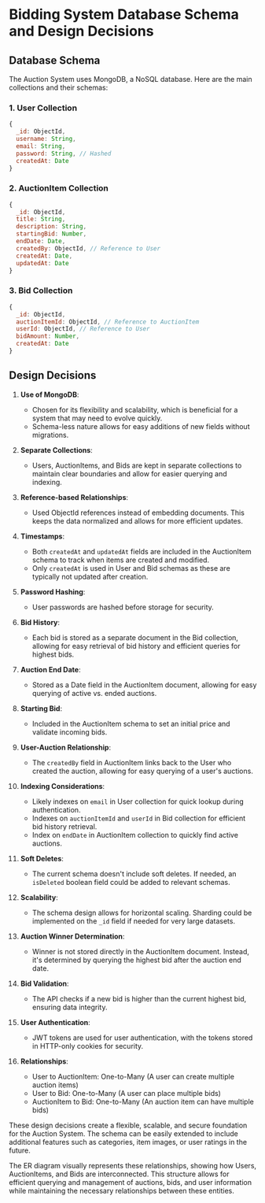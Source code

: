 # Bidding System Database Schema and Design Decisions

## Database Schema

The Auction System uses MongoDB, a NoSQL database. Here are the main collections and their schemas:

### 1. User Collection

```javascript
{
  _id: ObjectId,
  username: String,
  email: String,
  password: String, // Hashed
  createdAt: Date
}
```

### 2. AuctionItem Collection

```javascript
{
  _id: ObjectId,
  title: String,
  description: String,
  startingBid: Number,
  endDate: Date,
  createdBy: ObjectId, // Reference to User
  createdAt: Date,
  updatedAt: Date
}
```

### 3. Bid Collection

```javascript
{
  _id: ObjectId,
  auctionItemId: ObjectId, // Reference to AuctionItem
  userId: ObjectId, // Reference to User
  bidAmount: Number,
  createdAt: Date
}
```

## Design Decisions

1. **Use of MongoDB**:

   - Chosen for its flexibility and scalability, which is beneficial for a system that may need to evolve quickly.
   - Schema-less nature allows for easy additions of new fields without migrations.

2. **Separate Collections**:

   - Users, AuctionItems, and Bids are kept in separate collections to maintain clear boundaries and allow for easier querying and indexing.

3. **Reference-based Relationships**:

   - Used ObjectId references instead of embedding documents. This keeps the data normalized and allows for more efficient updates.

4. **Timestamps**:

   - Both `createdAt` and `updatedAt` fields are included in the AuctionItem schema to track when items are created and modified.
   - Only `createdAt` is used in User and Bid schemas as these are typically not updated after creation.

5. **Password Hashing**:

   - User passwords are hashed before storage for security.

6. **Bid History**:

   - Each bid is stored as a separate document in the Bid collection, allowing for easy retrieval of bid history and efficient queries for highest bids.

7. **Auction End Date**:

   - Stored as a Date field in the AuctionItem document, allowing for easy querying of active vs. ended auctions.

8. **Starting Bid**:

   - Included in the AuctionItem schema to set an initial price and validate incoming bids.

9. **User-Auction Relationship**:

   - The `createdBy` field in AuctionItem links back to the User who created the auction, allowing for easy querying of a user's auctions.

10. **Indexing Considerations**:

    - Likely indexes on `email` in User collection for quick lookup during authentication.
    - Indexes on `auctionItemId` and `userId` in Bid collection for efficient bid history retrieval.
    - Index on `endDate` in AuctionItem collection to quickly find active auctions.

11. **Soft Deletes**:

    - The current schema doesn't include soft deletes. If needed, an `isDeleted` boolean field could be added to relevant schemas.

12. **Scalability**:

    - The schema design allows for horizontal scaling. Sharding could be implemented on the `_id` field if needed for very large datasets.

13. **Auction Winner Determination**:

    - Winner is not stored directly in the AuctionItem document. Instead, it's determined by querying the highest bid after the auction end date.

14. **Bid Validation**:

    - The API checks if a new bid is higher than the current highest bid, ensuring data integrity.

15. **User Authentication**:

    - JWT tokens are used for user authentication, with the tokens stored in HTTP-only cookies for security.

16. **Relationships**:
    - User to AuctionItem: One-to-Many (A user can create multiple auction items)
    - User to Bid: One-to-Many (A user can place multiple bids)
    - AuctionItem to Bid: One-to-Many (An auction item can have multiple bids)

These design decisions create a flexible, scalable, and secure foundation for the Auction System. The schema can be easily extended to include additional features such as categories, item images, or user ratings in the future.

The ER diagram visually represents these relationships, showing how Users, AuctionItems, and Bids are interconnected. This structure allows for efficient querying and management of auctions, bids, and user information while maintaining the necessary relationships between these entities.

<br>
